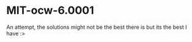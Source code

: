 # MIT-ocw-6.0001
An attempt, the solutions might not be the best there is but its the best I have :>
